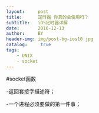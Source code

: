 ```yaml
---
layout:     post
title:      定时器 你真的会使用吗？
subtitle:   iOS定时器详解
date:       2016-12-13
author:     BY
header-img: img/post-bg-ios10.jpg
catalog: 	 true
tags:
    - UNIX
    - socket
---
```


#socket函数

-返回套接字描述符；

-一个进程必须要做的第一件事；
